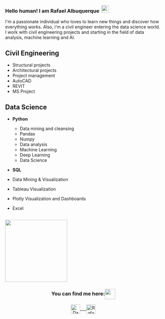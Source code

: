 ### Hello human! I am Rafael Albuquerque &nbsp;<img src="https://github.com/rajput2107/rajput2107/blob/master/Assets/Earth.gif" width="24px">
I'm a passionate individual who loves to learn new things and discover how everything works. Also, i'm a civil engineer entering the data science world. I work with civil engineering projects and starting in the field of data analysis, machine learning and AI.

## **Civil Engineering**
  - Structural projects
  - Architectural projects
  - Project management
  - AutoCAD
  - REVIT
  - MS Project

## Data Science 
- **Python**
  - Data mining and cleansing
  - Pandas
  - Numpy
  - Data analysis
  - Machine Learning 
  - Deep Learning
  - Data Science

- **SQL**
- Data Mining & Visualization
- Tableau Visualization
- Plotly Visualization and Dashboards
- Excel


## <img align="center" src="https://raw.githubusercontent.com/rajput2107/rajput2107/master/Assets/Developer.gif" width="200px"/>

<div align="center">
  <h3 align="center">You can find me here:<img align="center" src="https://github.com/rajput2107/rajput2107/blob/master/Assets/Handshake.gif" height="33px" /></h3> 
</div>
<p align="center">
 <a href="https://www.linkedin.com/in/rafael-albuquerque-de-oliveira/" target="blank">
  <img align="center" alt="Daniel's LinkedIn" width="30px" src="https://www.vectorlogo.zone/logos/linkedin/linkedin-icon.svg" /> &nbsp; &nbsp;
 </a>
<a href="mailto:rafa.albuquerque.oliveira@gmail.com" target="blank">
  <img align="center" alt="Rafael's Emaail" width="30px" src="https://www.vectorlogo.zone/logos/gmail/gmail-icon.svg" />
 </a> 
</p>
